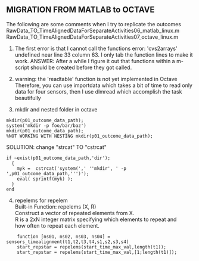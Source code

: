 MIGRATION FROM MATLAB to OCTAVE
---

The following are some comments when I try to replicate the outcomes
RawData_TO_TimeAlignedDataForSeparateActivities06_matlab_linux.m
RawData_TO_TimeAlignedDataForSeparateActivities07_octave_linux.m

1. The first error is that I cannot call the functions
error: 'cvs2arrays' undefined near line 33 column 63.
I only tab the function lines to make it work.
ANSWER: After a while I figure it out that functions within a m-script
should be created before they got called.

2. warning: the 'readtable' function is not yet implemented in Octave
Therefore, you can use importdata which takes a bit of time to read
only data for four sensors, then I use dlmread which accomplish the task
beautifully

3. mkdir and nested folder in octave
```
mkdir(p01_outcome_data_path);
system('mkdir -p foo/bar/baz')
mkdir(p01_outcome_data_path);
%NOT WORKING WITH NESTING mkdir(p01_outcome_data_path);
```
SOLUTION: change "strcat" TO "cstrcat"
```
if ~exist(p01_outcome_data_path,'dir');
  {
    myk =  cstrcat('system(',' ''mkdir', ' -p ',p01_outcome_data_path,''')');
    eval( sprintf(myk) );
  }
end
```

4.  repelems for repelem  
Built-in Function: repelems (X, R)  
  Construct a vector of repeated elements from X.  
  R is a 2xN integer matrix specifying which elements to repeat and  
  how often to repeat each element.  
```
    function [ns01, ns02, ns03, ns04] = sensors_timealignment(t1,t2,t3,t4,s1,s2,s3,s4)
    start_repstar = repelems(start_time_max_val,length(t1));
    start_repstar = repelems(start_time_max_val,[1;length(t1)]);
```
